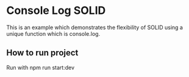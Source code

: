 # Console Log SOLID

This is an example which demonstrates the flexibility of SOLID using a unique function which is console.log.


 
## How to run project

Run with npm run start:dev